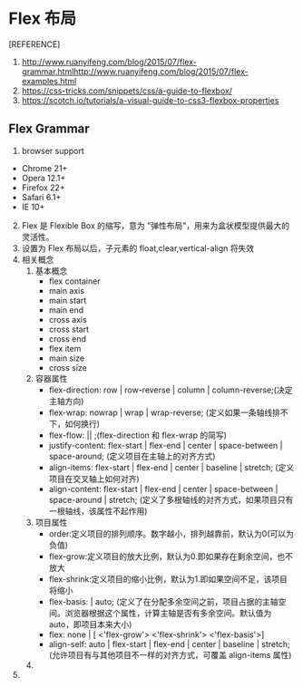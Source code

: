# Flex 布局

[REFERENCE]
1. http://www.ruanyifeng.com/blog/2015/07/flex-grammar.htmlhttp://www.ruanyifeng.com/blog/2015/07/flex-examples.html
2. https://css-tricks.com/snippets/css/a-guide-to-flexbox/
3. https://scotch.io/tutorials/a-visual-guide-to-css3-flexbox-properties

## Flex Grammar
1. browser support
* Chrome 21+
* Opera 12.1+
* Firefox 22+
* Safari 6.1+
* IE 10+
2. Flex 是 Flexible Box 的缩写，意为 "弹性布局"，用来为盒状模型提供最大的灵活性。
3. 设置为 Flex 布局以后，子元素的 float,clear,vertical-align 将失效
4. 相关概念
    1. 基本概念
        * flex container
        * main axis
        * main start
        * main end
        * cross axis
        * cross start
        * cross end
        * flex item
        * main size
        * cross size
    2. 容器属性
        * flex-direction: row | row-reverse | column | column-reverse;(决定主轴方向)
        * flex-wrap: nowrap | wrap | wrap-reverse; (定义如果一条轴线排不下，如何换行)
        * flex-flow: <flex-direction> || <flex-wrap>;(flex-direction 和 flex-wrap 的简写)
        * justify-content: flex-start | flex-end | center | space-between | space-around; (定义项目在主轴上的对齐方式)
        * align-items: flex-start | flex-end | center | baseline | stretch; (定义项目在交叉轴上如何对齐)
        * align-content: flex-start | flex-end | center | space-between | space-around | stretch; (定义了多根轴线的对齐方式，如果项目只有一根轴线，该属性不起作用)
    3. 项目属性
        * order:定义项目的排列顺序。数字越小，排列越靠前，默认为0(可以为负值)
        * flex-grow:定义项目的放大比例，默认为0.即如果存在剩余空间，也不放大
        * flex-shrink:定义项目的缩小比例，默认为1.即如果空间不足，该项目将缩小
        * flex-basis: <length> | auto; (定义了在分配多余空间之前，项目占据的主轴空间。浏览器根据这个属性，计算主轴是否有多余空间。默认值为 auto，即项目本来大小)
        * flex: none | [ <'flex-grow'> <'flex-shrink'> <'flex-basis'>]
        * align-self: auto | flex-start | flex-end | center | baseline | stretch;(允许项目有与其他项目不一样的对齐方式，可覆盖 align-items 属性)
    4. 
5. 